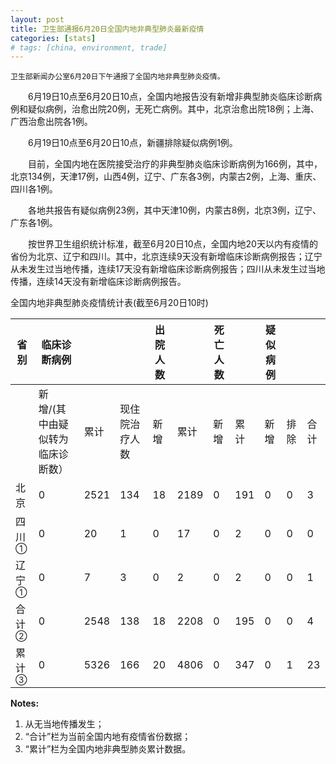 ```yaml
---
layout: post
title: 卫生部通报6月20日全国内地非典型肺炎最新疫情
categories: [stats]
# tags: [china, environment, trade]
---
```


    卫生部新闻办公室6月20日下午通报了全国内地非典型肺炎疫情。

　　6月19日10点至6月20日10点，全国内地报告没有新增非典型肺炎临床诊断病例和疑似病例，治愈出院20例，无死亡病例。其中，北京治愈出院18例；上海、广西治愈出院各1例。

　　6月19日10点至6月20日10点，新疆排除疑似病例1例。

　　目前，全国内地在医院接受治疗的非典型肺炎临床诊断病例为166例，其中，北京134例，天津17例，山西4例，辽宁、广东各3例，内蒙古2例，上海、重庆、四川各1例。

　　各地共报告有疑似病例23例，其中天津10例，内蒙古8例，北京3例，辽宁、广东各1例。

　　按世界卫生组织统计标准，截至6月20日10点，全国内地20天以内有疫情的省份为北京、辽宁和四川。其中，北京连续9天没有新增临床诊断病例报告；辽宁从未发生过当地传播，连续17天没有新增临床诊断病例报告；四川从未发生过当地传播，连续14天没有新增临床诊断病例报告。

全国内地非典型肺炎疫情统计表(截至6月20日10时)

| 省 别             | 临床诊断病例            |      |  | 出院人数 |      | 死亡人数 |     | 疑似病例 |    |    |
| --------------- | ----------------- | ---- | ------ | ---- | ---- | ---- | --- | ---- | -- | -- |
|                 | 新增/(其中由疑似转为临床诊断数） | 累计   | 现住院治疗人数     | 新增   | 累计   | 新增   | 累计  | 新增   | 排除 | 合计 |
| 北京              | 0                 | 2521 | 134    | 18   | 2189 | 0    | 191 | 0    | 0  | 3  |
| 四川<sup>①</sup>  | 0                 | 20   | 1      | 0    | 17   | 0    | 2   | 0    | 0  | 0  |
| 辽宁<sup>①</sup>  | 0                 | 7    | 3      | 0    | 2    | 0    | 2   | 0    | 0  | 1  |
| 合 计<sup>②</sup> | 0                 | 2548 | 138    | 18   | 2208 | 0    | 195 | 0    | 0  | 4  |
| 累 计<sup>③</sup> | 0                 | 5326 | 166    | 20   | 4806 | 0    | 347 | 0    | 1  | 23 |


**Notes:**
1. 从无当地传播发生；
2. “合计”栏为当前全国内地有疫情省份数据；
3. “累计”栏为全国内地非典型肺炎累计数据。
